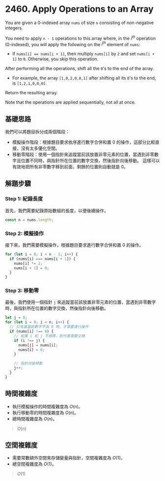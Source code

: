 # 2460. Apply Operations to an Array

You are given a 0-indexed array `nums` of size `n` consisting of non-negative integers.

You need to apply `n - 1` operations to this array where, in the $i^{th}$ operation (0-indexed), you will apply the following on the $i^{th}$ element of `nums`:

- If `nums[i] == nums[i + 1]`, then multiply `nums[i]` by `2` and 
  set `nums[i + 1]` to `0`. Otherwise, you skip this operation.

After performing all the operations, shift all the `0`'s to the end of the array.

- For example, the array `[1,0,2,0,0,1]` after shifting all its `0`'s to the end, is `[1,2,1,0,0,0]`.

Return the resulting array.

Note that the operations are applied sequentially, not all at once.

## 基礎思路

我們可以將題目拆分成兩個階段：

- 模擬操作階段：根據題目要求依序進行數字合併和置 0 的操作，這部分比較直接，沒有太多優化空間。
- 移動零階段：使用一個指針來追蹤當前該放置非零元素的位置，當遇到非零數字且位置不同時，與指針所在位置的數字交換，然後指針向後移動。
  這樣可以有效地把所有非零數字移到前面，剩餘的位置則自動就是 0。

## 解題步驟

### Step 1: 紀錄長度

首先，我們需要紀錄原始數組的長度，以便後續操作。

```typescript
const n = nums.length;
```

### Step 2: 模擬操作

接下來，我們需要模擬操作，根據題目要求進行數字合併和置 0 的操作。

```typescript
for (let i = 0; i < n - 1; i++) {
  if (nums[i] === nums[i + 1]) {
    nums[i] *= 2;
    nums[i + 1] = 0;
  }
}
```

### Step 3: 移動零

最後，我們使用一個指針 `j` 來追蹤當前該放置非零元素的位置，當遇到非零數字時，與指針所在位置的數字交換，然後指針向後移動。

```typescript
let j = 0;
for (let i = 0; i < n; i++) {
  // 只有當當前數字不為 0 時，才需要進行操作
  if (nums[i] !== 0) {
    // 如果 i 和 j 不相等，則代表需要交換
    if (i !== j) {
      nums[j] = nums[i];
      nums[i] = 0;
    }
    
    // 指針向後移動
    j++;
  }
}
```

## 時間複雜度

- 執行模擬操作的時間複雜度為 $O(n)$。
- 執行移動零的時間複雜度為 $O(n)$。
- 總時間複雜度為 $O(n)$。

> $O(n)$

## 空間複雜度

- 需要常數額外空間來存儲變量與指針，空間複雜度為 $O(1)$。
- 總空間複雜度為 $O(1)$。

> $O(1)$
